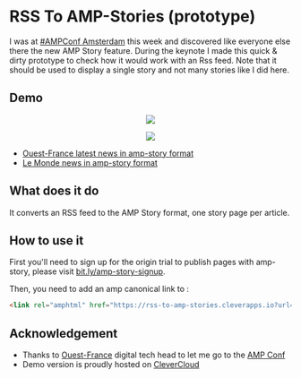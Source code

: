 # RSS To AMP-Stories (prototype)


I was at [#AMPConf Amsterdam](https://www.ampproject.org/amp-conf/) this week and discovered like everyone else there the new AMP Story feature.
During the keynote I made this quick & dirty prototype to check how it would work with an Rss feed.
Note that it should be used to display a single story and not many stories like I did here.


## Demo


<p align="center">
<img src="https://media.giphy.com/media/8qwXLKphSk7BllIhej/giphy.gif"/>
</p>

<p align="center">
<img src="https://media.giphy.com/media/348tg0t7mxPkwYIlD1/giphy.gif"/>
</p>

- [Ouest-France latest news in amp-story format](http://rss-to-amp-stories.cleverapps.io/?url=https://www.ouest-france.fr/rss-en-continu.xml)
- [Le Monde news in amp-story format](http://rss-to-amp-stories.cleverapps.io/?url=http://www.lemonde.fr/rss/une.xml)

## What does it do

It converts an RSS feed to the AMP Story format, one story page per article.

## How to use it

First you'll need to sign up for the origin trial to publish pages with amp-story, please visit [bit.ly/amp-story-signup](bit.ly/amp-story-signup).

Then, you need to add an amp canonical link to :

```html
<link rel="amphtml" href="https://rss-to-amp-stories.cleverapps.io?url={your-rss-feed-url}">
```

## Acknowledgement

- Thanks to [Ouest-France](https://www.ouest-france.fr) digital tech head to let me go to the [AMP Conf](https://www.ampproject.org/amp-conf/)
- Demo version is proudly hosted on [CleverCloud](https://clever-cloud.com)
